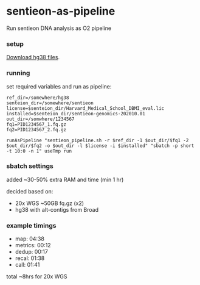 # sentieon-as-pipeline
Run sentieon DNA analysis as O2 pipeline

### setup

[Download hg38 files](download_hg38.sh).

### running

set required variables and run as pipeline:

```
ref_dir=/somewhere/hg38
senteion_dir=/somewhere/sentieon
license=$senteion_dir/Harvard_Medical_School_DBMI_eval.lic
installed=$senteion_dir/sentieon-genomics-202010.01
out_dir=/somwhere/1234567
fq1=PID1234567_1.fq.gz
fq2=PID1234567_2.fq.gz

runAsPipeline "sentieon_pipeline.sh -r $ref_dir -1 $out_dir/$fq1 -2 $out_dir/$fq2 -o $out_dir -l $license -i $installed" "sbatch -p short -t 10:0 -n 1" useTmp run
```

### sbatch settings

added ~30-50% extra RAM and time (min 1 hr)

decided based on:
 - 20x WGS ~50GB fq.gz (x2)
 - hg38 with alt-contigs from Broad

### example timings

- map:     04:38
- metrics: 00:12
- dedup:   00:17
- recal:   01:38
- call:    01:41

total ~8hrs for 20x WGS